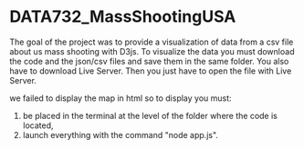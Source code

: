 # DATA732_MassShootingUSA

The goal of the project was to provide a visualization of data from a csv file about us mass shooting with D3js. 
To visualize the data you must download the code and the json/csv files and save them in the same folder. You also have to download Live Server. Then you just have to open the file with Live Server.

we failed to display the map in html so to display you must:
  1) be placed in the terminal at the level of the folder where the code is located,
  2) launch everything with the command "node app.js".
